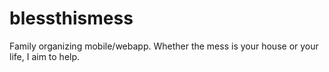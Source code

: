 # blessthismess
Family organizing mobile/webapp. Whether the mess is your house or your life, I aim to help.
